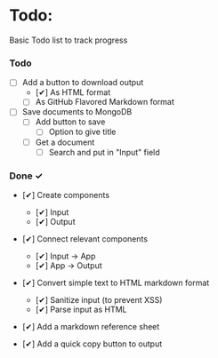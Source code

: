 # Todo:

Basic Todo list to track progress

### Todo

- [ ] Add a button to download output
  - [✔] As HTML format
  - [ ] As GitHub Flavored Markdown format
- [ ] Save documents to MongoDB
  - [ ] Add button to save
    - [ ] Option to give title
  - [ ] Get a document
    - [ ] Search and put in "Input" field

### Done ✓

- [✔] Create components

  - [✔] Input
  - [✔] Output

- [✔] Connect relevant components

  - [✔] Input -> App
  - [✔] App -> Output

- [✔] Convert simple text to HTML markdown format

  - [✔] Sanitize input (to prevent XSS)
  - [✔] Parse input as HTML

- [✔] Add a markdown reference sheet
- [✔] Add a quick copy button to output

